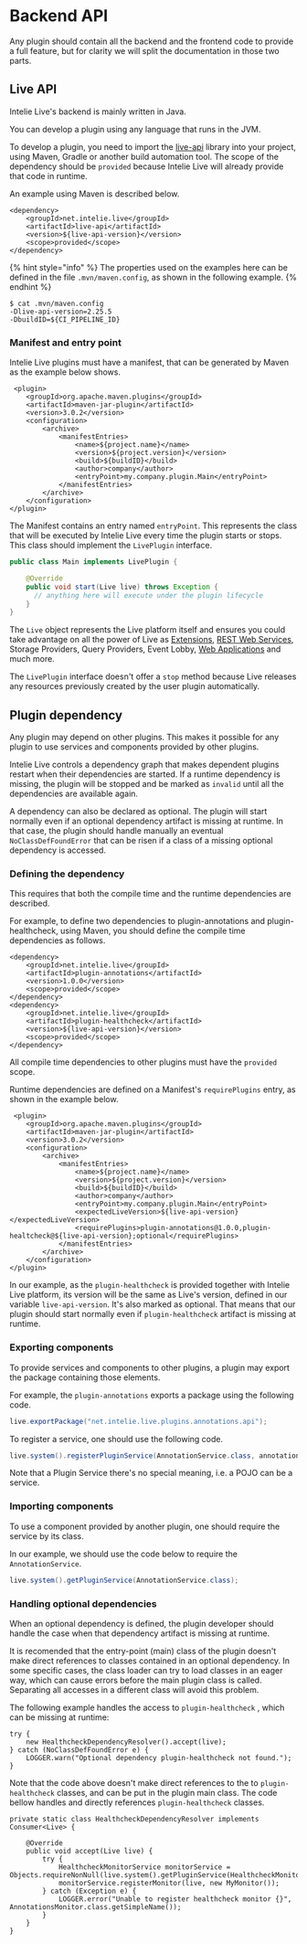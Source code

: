 # Backend API

Any plugin should contain all the backend and the frontend code to provide a full feature, but for clarity we will split the documentation in those two parts.

## Live API

Intelie Live's backend is mainly written in Java.

You can develop a plugin using any language that runs in the JVM.

To develop a plugin, you need to import the [live-api](https://search.maven.org/artifact/net.intelie.live/live-api) library into your project, using Maven, Gradle or another build automation tool. The scope of the dependency should be `provided` because Intelie Live will already provide that code in runtime.

An example using Maven is described below.

```markup
<dependency>
    <groupId>net.intelie.live</groupId>
    <artifactId>live-api</artifactId>
    <version>${live-api-version}</version>
    <scope>provided</scope>
</dependency>
```

{% hint style="info" %}
The properties used on the examples here can be defined in the file `.mvn/maven.config`, as shown in the following example.
{% endhint %}

```markup
$ cat .mvn/maven.config
-Dlive-api-version=2.25.5
-DbuildID=${CI_PIPELINE_ID}
```

### Manifest and entry point

Intelie Live plugins must have a manifest, that can be generated by Maven as the example below shows.

```markup
 <plugin>
    <groupId>org.apache.maven.plugins</groupId>
    <artifactId>maven-jar-plugin</artifactId>
    <version>3.0.2</version>
    <configuration>
        <archive>
            <manifestEntries>
                <name>${project.name}</name>
                <version>${project.version}</version>
                <build>${buildID}</build>
                <author>company</author>
                <entryPoint>my.company.plugin.Main</entryPoint>
            </manifestEntries>
        </archive>
    </configuration>
</plugin>
```

The Manifest contains an entry named `entryPoint`. This represents the class that will be executed by Intelie Live every time the plugin starts or stops. This class should implement the `LivePlugin` interface.

```java
public class Main implements LivePlugin {

    @Override
    public void start(Live live) throws Exception {
      // anything here will execute under the plugin lifecycle
    }
}
```

The `Live` object represents the Live platform itself and ensures you could take advantage on all the power of Live as [Extensions](extensions.md), [REST Web Services](web-services.md), Storage Providers, Query Providers, Event Lobby, [Web Applications](web-setup.md) and much more.

The `LivePlugin` interface doesn't offer a `stop` method because Live releases any resources previously created by the user plugin automatically.

## Plugin dependency

Any plugin may depend on other plugins. This makes it possible for any plugin to use services and components provided by other plugins.

Intelie Live controls a dependency graph that makes dependent plugins restart when their dependencies are started. If a runtime dependency is missing, the plugin will be stopped and be marked as `invalid` until all the dependencies are available again.

A dependency can also be declared as optional. The plugin will start normally even if an optional dependency artifact is missing at runtime. In that case, the plugin should handle manually an eventual `NoClassDefFoundError` that can be risen if a class of a missing optional dependency is accessed.

### Defining the dependency

This requires that both the compile time and the runtime dependencies are described.

For example, to define two dependencies to plugin-annotations and plugin-healthcheck, using Maven, you should define the compile time dependencies as follows.

```markup
<dependency>
    <groupId>net.intelie.live</groupId>
    <artifactId>plugin-annotations</artifactId>
    <version>1.0.0</version>
    <scope>provided</scope>
</dependency>
<dependency>
    <groupId>net.intelie.live</groupId>
    <artifactId>plugin-healthcheck</artifactId>
    <version>${live-api-version}</version>
    <scope>provided</scope>
</dependency>
```

All compile time dependencies to other plugins must have the `provided` scope.

Runtime dependencies are defined on a Manifest's `requirePlugins` entry, as shown in the example below.

```markup
 <plugin>
    <groupId>org.apache.maven.plugins</groupId>
    <artifactId>maven-jar-plugin</artifactId>
    <version>3.0.2</version>
    <configuration>
        <archive>
            <manifestEntries>
                <name>${project.name}</name>
                <version>${project.version}</version>
                <build>${buildID}</build>
                <author>company</author>
                <entryPoint>my.company.plugin.Main</entryPoint>
                <expectedLiveVersion>${live-api-version}</expectedLiveVersion>
                <requirePlugins>plugin-annotations@1.0.0,plugin-healtcheck@${live-api-version};optional</requirePlugins>
            </manifestEntries>
        </archive>
    </configuration>
</plugin>
```

In our example, as the `plugin-healthcheck` is provided together with Intelie Live platform, its version will be the same as Live's version, defined in our variable `live-api-version`. It's also marked as optional. That means that our plugin should start normally even if `plugin-healthcheck` artifact is missing at runtime.

### Exporting components

To provide services and components to other plugins, a plugin may export the package containing those elements.

For example, the `plugin-annotations` exports a package using the following code.

```java
live.exportPackage("net.intelie.live.plugins.annotations.api");
```

To register a service, one should use the following code.

```java
live.system().registerPluginService(AnnotationService.class, annotationService);
```

Note that a Plugin Service there's no special meaning, i.e. a POJO can be a service.

### Importing components

To use a component provided by another plugin, one should require the service by its class.

In our example, we should use the code below to require the `AnnotationService`.

```java
live.system().getPluginService(AnnotationService.class);
```

### Handling optional dependencies

When an optional dependency is defined, the plugin developer should handle the case when that dependency artifact is missing at runtime.

It is recomended that the entry-point (main) class of the plugin doesn't make direct references to classes contained in an optional dependency. In some specific cases, the class loader can try to load classes in an eager way, which can cause errors before the main plugin class is called. Separating all accesses in a different class will avoid this problem.

The following example handles the access to `plugin-healthcheck` , which can be missing at runtime:

```
try {
    new HealthcheckDependencyResolver().accept(live);
} catch (NoClassDefFoundError e) {
    LOGGER.warn("Optional dependency plugin-healthcheck not found.");
}
```

Note that the code above doesn't make direct references to the to `plugin-healthcheck` classes, and can be put in the plugin main class. The code bellow handles and directly references `plugin-healthcheck` classes.

```
private static class HealthcheckDependencyResolver implements Consumer<Live> {

    @Override
    public void accept(Live live) {
        try {
            HealthcheckMonitorService monitorService = Objects.requireNonNull(live.system().getPluginService(HealthcheckMonitorService.class));
            monitorService.registerMonitor(live, new MyMonitor());
        } catch (Exception e) {
            LOGGER.error("Unable to register healthcheck monitor {}", AnnotationsMonitor.class.getSimpleName());
        }
    }
}
```

